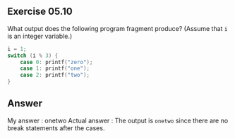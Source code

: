 ## Exercise 05.10
What output does the following program fragment produce? (Assume that ```i``` is an integer variable.)
```C
i = 1;
switch (i % 3) {
    case 0: printf("zero");
    case 1: printf("one");
    case 2: printf("two");
}
```
## Answer
My answer : onetwo
Actual answer : The output is ```onetwo``` since there are no break statements after the cases.

